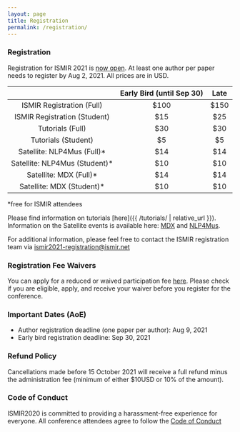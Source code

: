 ```yaml
---
layout: page
title: Registration
permalink: /registration/
---
```



### Registration

Registration for ISMIR 2021 is [now open](https://epay.gatech.edu/C20793_ustores/web/store_main.jsp?STOREID=503). At least one author per paper needs to register by Aug 2, 2021. All prices are in USD.

|                               | Early Bird (until Sep 30)        |    Late      |
|:-----------------------------:|:--------------------------------:|:-------------------:|
| ISMIR Registration (Full)     | $100 | $150|
| ISMIR Registration (Student)  | $15  | $25|
| Tutorials (Full)              | $30  | $30|
| Tutorials (Student)           | $5   | $5|
| Satellite: NLP4Mus (Full)*    | $14  | $14|
| Satellite: NLP4Mus (Student)* | $10  | $10|
| Satellite: MDX (Full)*        | $14  | $14|
| Satellite: MDX (Student)*     | $10  | $10|

*free for ISMIR attendees

Please find information on tutorials [here]({{ /tutorials/ | relative_url }}). Information on the Satellite events is available here: [MDX](https://www.aicrowd.com/challenges/music-demixing-challenge-ismir-2021) and [NLP4Mus](https://sites.google.com/view/nlp4musa-2021).

For additional information, please feel free to contact the ISMIR registration team via [ismir2021-registration@ismir.net](mailto:ismir2021-registration@ismir.net)

### Registration Fee Waivers
You can apply for a reduced or waived participation fee [here](https://docs.google.com/forms/d/e/1FAIpQLSewOxtkMKf5P4JdfJ-OQ3Oo81_g76-R2xWMwopc8ANNFE1mHQ/viewform).
Please check if you are eligible, apply, and receive your waiver before you register for the conference. 

### Important Dates (AoE)

* Author registration deadline (one paper per author): Aug 9, 2021
* Early bird registration deadline: Sep 30, 2021

### Refund Policy

Cancellations made before 15 October 2021 will receive a full refund minus the administration fee (minimum of either $10USD or 10% of the amount).

### Code of Conduct

ISMIR2020 is committed to providing a harassment-free experience for everyone. All conference attendees agree to follow the [Code of Conduct](https://ismir2021.ismir.net/coc/)
